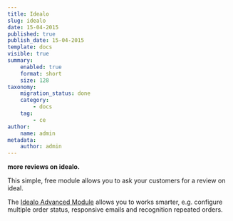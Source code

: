```yaml
---
title: Idealo
slug: idealo
date: 15-04-2015
published: true
publish_date: 15-04-2015
template: docs
visible: true
summary:
    enabled: true
    format: short
    size: 128
taxonomy:
    migration_status: done
    category:
        - docs
    tag:
        - ce
author:
    name: admin
metadata:
    author: admin
---
```


**more reviews on idealo.**

This simple, free module allows you to ask your customers for a review on ideal.

The [Idealo Advanced Module](/documentation/mailbeez/idealo_advanced/) allows you to works smarter, e.g. configure multiple order status, responsive emails and recognition repeated orders.
